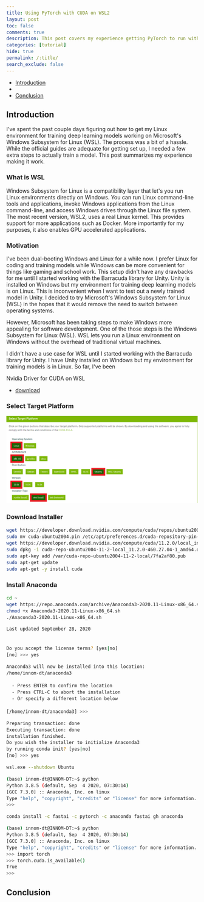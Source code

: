 ```yaml
---
title: Using PyTorch with CUDA on WSL2
layout: post
toc: false
comments: true
description: This post covers my experience getting PyTorch to run with CUDA on WSL2.
categories: [tutorial]
hide: true
permalink: /:title/
search_exclude: false
---
```


* [Introduction](#introduction)
* [](#)
* [Conclusion](#conclusion)

## Introduction

I've spent the past couple days figuring out how to get my Linux environment for training deep learning models working on Microsoft's Windows Subsystem for Linux (WSL). The process was a bit of a hassle. While the official guides are adequate for getting set up, I needed a few extra steps to actually train a model. This post summarizes my experience making it work.

### What is WSL

Windows Subsystem for Linux is a compatibility layer that let's you run Linux environments directly on Windows. You can run Linux command-line tools and applications, invoke Windows applications from the Linux command-line, and access Windows drives through the Linux file system. The most recent version, WSL2, uses a real Linux kernel. This provides support for more applications such as Docker. More importantly for my purposes, it also enables GPU accelerated applications.

### Motivation

I've been dual-booting Windows and Linux for a while now. I prefer Linux for coding and training models while Windows can be more convenient for things like gaming and school work. This setup didn't have any drawbacks for me until I started working with the Barracuda library for Unity. Unity is installed on Windows but my environment for training deep learning models is on Linux. This is inconvenient when I want to test out a newly trained model in Unity. I decided to try Microsoft's Windows Subsystem for Linux (WSL) in the hopes that it would remove the need to switch between operating systems.



However, Microsoft has been taking steps to make Windows more appealing for software development. One of the those steps is the Windows Subsystem for Linux (WSL). WSL lets you run a Linux environment on Windows without the overhead of traditional virtual machines.

I didn't have a use case for WSL until I started working with the Barracuda library for Unity. I have Unity installed on Windows but my environment for training models is in Linux. So far, I've been 

Nvidia Driver for CUDA on WSL

* [download](https://developer.nvidia.com/cuda/wsl/download)



### Select Target Platform

![select_target_platform](..\images\enable-cuda-on-wsl2\select_target_platform.png)

### Download Installer

```bash
wget https://developer.download.nvidia.com/compute/cuda/repos/ubuntu2004/x86_64/cuda-ubuntu2004.pin
sudo mv cuda-ubuntu2004.pin /etc/apt/preferences.d/cuda-repository-pin-600
wget https://developer.download.nvidia.com/compute/cuda/11.2.0/local_installers/cuda-repo-ubuntu2004-11-2-local_11.2.0-460.27.04-1_amd64.deb
sudo dpkg -i cuda-repo-ubuntu2004-11-2-local_11.2.0-460.27.04-1_amd64.deb
sudo apt-key add /var/cuda-repo-ubuntu2004-11-2-local/7fa2af80.pub
sudo apt-get update
sudo apt-get -y install cuda
```



### Install Anaconda

```bash
cd ~
wget https://repo.anaconda.com/archive/Anaconda3-2020.11-Linux-x86_64.sh
chmod +x Anaconda3-2020.11-Linux-x86_64.sh
./Anaconda3-2020.11-Linux-x86_64.sh
```

```bash
Last updated September 28, 2020


Do you accept the license terms? [yes|no]
[no] >>> yes
```



```bash
Anaconda3 will now be installed into this location:
/home/innom-dt/anaconda3

  - Press ENTER to confirm the location
  - Press CTRL-C to abort the installation
  - Or specify a different location below

[/home/innom-dt/anaconda3] >>>
```



```bash
Preparing transaction: done
Executing transaction: done
installation finished.
Do you wish the installer to initialize Anaconda3
by running conda init? [yes|no]
[no] >>> yes
```



```bash
wsl.exe --shutdown Ubuntu
```



```bash
(base) innom-dt@INNOM-DT:~$ python
Python 3.8.5 (default, Sep  4 2020, 07:30:14)
[GCC 7.3.0] :: Anaconda, Inc. on linux
Type "help", "copyright", "credits" or "license" for more information.
>>>
```





```bash
conda install -c fastai -c pytorch -c anaconda fastai gh anaconda
```



```bash
(base) innom-dt@INNOM-DT:~$ python
Python 3.8.5 (default, Sep  4 2020, 07:30:14)
[GCC 7.3.0] :: Anaconda, Inc. on linux
Type "help", "copyright", "credits" or "license" for more information.
>>> import torch
>>> torch.cuda.is_available()
True
>>>
```



## Conclusion

